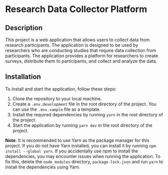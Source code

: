 # Research Data Collector Platform

## Description

This project is a web application that allows users to collect data from research participants. The application is designed to be used by researchers who are conducting studies that require data collection from participants. The application provides a platform for researchers to create surveys, distribute them to participants, and collect and analyze the data.

## Installation

To install and start the application, follow these steps:

1. Clone the repository to your local machine.
2. Create a `.env.development` file in the root directory of the project. You can use the `.env.sample` file as a template.
3. Install the required dependencies by running `yarn` in the root directory of the project.
4. Start the application by running `yarn dev` in the root directory of the project.

**Note**: It is recommended to use Yarn as the package manager for this project. If you do not have Yarn installed, you can install it by running
`npm install --global yarn`. If you accidentally use npm to install the dependencies, you may encounter issues when running the application. To fix this, delete the `node_modules` directory, 
`package-lock.json` and run `yarn` to install the dependencies using Yarn.
